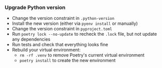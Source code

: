 ### Upgrade Python version

- Change the version constraint in `.python-version`
- Install the new version (either via `pyenv install` or manually)
- Change the version constraint in `pyproject.toml`
- Run `poetry lock --no-update` to recheck the `.lock` file, but not update any dependencies
- Run tests and check that everything looks fine
- Rebuild your virtual environment:
  - `rm -rf .venv` to remove Poetry's current virtual environment
  - `poetry install` to create the new environment
